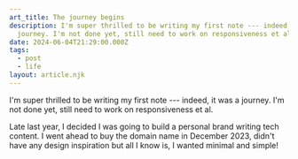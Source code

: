 ```yaml
---
art_title: The journey begins
description: I'm super thrilled to be writing my first note --- indeed, it was a
  journey. I'm not done yet, still need to work on responsiveness et al...
date: 2024-06-04T21:29:00.000Z
tags:
  - post
  - life
layout: article.njk
---
```

I'm super thrilled to be writing my first note --- indeed, it was a journey. I'm not done yet, still need to work on responsiveness et al.

Late last year, I decided I was going to build a personal brand writing tech content. I went ahead to buy the domain name in December 2023, didn't have any design inspiration but all I know is, I wanted minimal and simple! 
